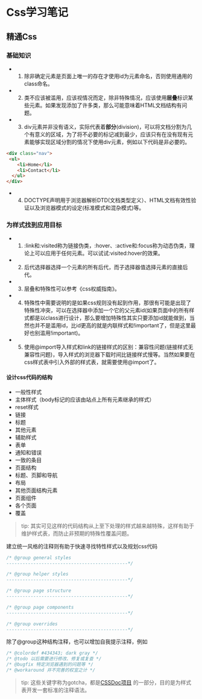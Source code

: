 # Css学习笔记

## 精通Css
### 基础知识
- 1.  除非确定元素是页面上唯一的存在才使用id为元素命名，否则使用通用的class命名。
- 2.  类不应该被滥用，应该视情况而定，除非特殊情况，应该使用**层叠**标识某些元素。如果发现添加了许多类，那么可能意味着HTML文档结构有问题。
- 3.  div元素并非没有语义，实际代表着**部分**(division)，可以将文档分割为几个有意义的区域，为了将不必要的标记减到最少，应该只有在没有现有元素能够实现区域分割的情况下使用div元素，例如以下代码是非必要的。

``` html
<div class="nav">
 <ul>
    <li>Home</li>
    <li>Contact</li>
  </ul>
</div>
```

- 4. DOCTYPE声明用于浏览器解析DTD(文档类型定义）、HTML文档有效性验证以及浏览器模式的设定(标准模式和混杂模式)等。

### 为样式找到应用目标

- 1. :link和:visited称为链接伪类，:hover、:active和:focus称为动态伪类，理论上可以应用于任何元素。可以试试:visited:hover的效果。
- 2. 后代选择器选择一个元素的所有后代，而子选择器值选择元素的直接后代。
- 3. 层叠和特殊性可以参考《css权威指南》。
- 4. 特殊性中需要说明的是如果css规则没有起到作用，那很有可能是出现了特殊性冲突，可以在选择器中添加一个它的父元素id(如果页面中的所有样式都是以class进行设计，那么要增加特殊性其实只要添加id就能做到，当然也并不是滥用id，比id更高的就是内联样式和!important了，但是这里最好也别滥用!important)。  
- 5. 使用@import导入样式和link的链接样式的区别：兼容性问题(链接样式无兼容性问题)，导入样式的浏览器下载时间比链接样式慢等。当然如果要在css样式表中引入外部的样式表，就需要使用@import了。

#### 设计css代码的结构

- 一般性样式
 - 主体样式（body标记的应该由站点上所有元素继承的样式）
 - reset样式
 - 链接
 - 标题
 - 其他元素
- 辅助样式
 - 表单
 - 通知和错误
 - 一致的条目
- 页面结构
 - 标题、页脚和导航
 - 布局
 - 其他页面结构元素
- 页面组件 
 - 各个页面
- 覆盖

> tip: 其实可见这样的代码结构从上至下处理的样式越来越特殊，这样有助于维护样式表，而防止非预期的特殊性覆盖问题。

建立统一风格的注释则有助于快速寻找特性样式以及规划css代码

``` css
/* @group general styles
---------------------------------------------*/

/* @group helper styles
---------------------------------------------*/

/* @group page structure
---------------------------------------------*/

/* @group page components
---------------------------------------------*/

/* @group overrides
---------------------------------------------*/
```

除了@group这种结构注释，也可以增加自我提示注释，例如

``` css
/* @colordef #434343; dark gray */
/* @todo 以后需要进行修改、修复或复查 */
/* @bugfix 特定浏览器遇到的问题等 */
/* @workaround 并不完善的权宜之计 */
```

>tip: 这些关键字称为gotcha，都是[CSSDoc项目](http://cssdoc.net) 的一部分，目的是为样式表开发一套标准的注释语法。  
